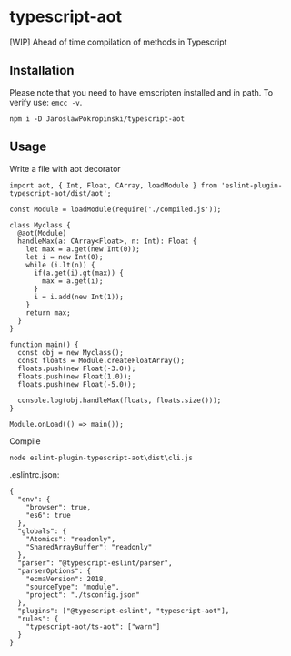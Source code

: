 # typescript-aot

[WIP] Ahead of time compilation of methods in Typescript

## Installation
Please note that you need to have emscripten installed and in path. To verify use: `emcc -v`.


```
npm i -D JaroslawPokropinski/typescript-aot
```

## Usage

Write a file with aot decorator

```
import aot, { Int, Float, CArray, loadModule } from 'eslint-plugin-typescript-aot/dist/aot';

const Module = loadModule(require('./compiled.js'));

class Myclass {
  @aot(Module)
  handleMax(a: CArray<Float>, n: Int): Float {
    let max = a.get(new Int(0));
    let i = new Int(0);
    while (i.lt(n)) {
      if(a.get(i).gt(max)) {
        max = a.get(i);
      }
      i = i.add(new Int(1));
    }
    return max;
  }
}

function main() {
  const obj = new Myclass();
  const floats = Module.createFloatArray();
  floats.push(new Float(-3.0));
  floats.push(new Float(1.0));
  floats.push(new Float(-5.0));

  console.log(obj.handleMax(floats, floats.size()));
}

Module.onLoad(() => main());
```

Compile

```
node eslint-plugin-typescript-aot\dist\cli.js
```

.eslintrc.json:

```
{
  "env": {
    "browser": true,
    "es6": true
  },
  "globals": {
    "Atomics": "readonly",
    "SharedArrayBuffer": "readonly"
  },
  "parser": "@typescript-eslint/parser",
  "parserOptions": {
    "ecmaVersion": 2018,
    "sourceType": "module",
    "project": "./tsconfig.json"
  },
  "plugins": ["@typescript-eslint", "typescript-aot"],
  "rules": {
    "typescript-aot/ts-aot": ["warn"]
  }
}

```
